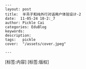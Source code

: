 
    ---
    layout: post  
    title:  半吊子和纯外行对话用户体验设计-2  
    date:  11-05-24 10-2:_7  
    author: Pickle Cai  
    categories: EduBlog  
    keywords: 
    description:   
    tags:	pickle   
    cover:  "/assets/cover.jpeg"  

    ---  
    
[标签:内容]
 [标签:版权]

